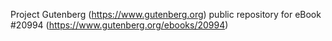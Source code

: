 Project Gutenberg (https://www.gutenberg.org) public repository for eBook #20994 (https://www.gutenberg.org/ebooks/20994)
